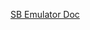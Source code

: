 
[SB Emulator Doc](https://learn.microsoft.com/en-us/azure/service-bus-messaging/test-locally-with-service-bus-emulator?tabs=docker-linux-container)